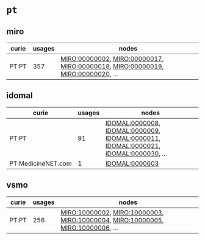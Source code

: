 # `pt`

## miro

| curie   |   usages | nodes                                                                                                                                                                                                                                                                                                                          |
|---------|----------|--------------------------------------------------------------------------------------------------------------------------------------------------------------------------------------------------------------------------------------------------------------------------------------------------------------------------------|
| PT:PT   |      357 | [MIRO:00000002](http://purl.obolibrary.org/obo/MIRO_00000002), [MIRO:00000017](http://purl.obolibrary.org/obo/MIRO_00000017), [MIRO:00000018](http://purl.obolibrary.org/obo/MIRO_00000018), [MIRO:00000019](http://purl.obolibrary.org/obo/MIRO_00000019), [MIRO:00000020](http://purl.obolibrary.org/obo/MIRO_00000020), ... |

## idomal

| curie              |   usages | nodes                                                                                                                                                                                                                                                                                                                                    |
|--------------------|----------|------------------------------------------------------------------------------------------------------------------------------------------------------------------------------------------------------------------------------------------------------------------------------------------------------------------------------------------|
| PT:PT              |       91 | [IDOMAL:0000008](http://purl.obolibrary.org/obo/IDOMAL_0000008), [IDOMAL:0000009](http://purl.obolibrary.org/obo/IDOMAL_0000009), [IDOMAL:0000011](http://purl.obolibrary.org/obo/IDOMAL_0000011), [IDOMAL:0000021](http://purl.obolibrary.org/obo/IDOMAL_0000021), [IDOMAL:0000030](http://purl.obolibrary.org/obo/IDOMAL_0000030), ... |
| PT:MedicineNET.com |        1 | [IDOMAL:0000603](http://purl.obolibrary.org/obo/IDOMAL_0000603)                                                                                                                                                                                                                                                                          |

## vsmo

| curie   |   usages | nodes                                                                                                                                                                                                                                                                                                                          |
|---------|----------|--------------------------------------------------------------------------------------------------------------------------------------------------------------------------------------------------------------------------------------------------------------------------------------------------------------------------------|
| PT:PT   |      256 | [MIRO:10000002](http://purl.obolibrary.org/obo/MIRO_10000002), [MIRO:10000003](http://purl.obolibrary.org/obo/MIRO_10000003), [MIRO:10000004](http://purl.obolibrary.org/obo/MIRO_10000004), [MIRO:10000005](http://purl.obolibrary.org/obo/MIRO_10000005), [MIRO:10000006](http://purl.obolibrary.org/obo/MIRO_10000006), ... |

